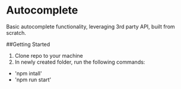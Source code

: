 # Autocomplete
Basic autocomplete functionality, leveraging 3rd party API, built from scratch.

##Getting Started
1. Clone repo to your machine
2. In newly created folder, run the following commands:
  - 'npm intall'
  - 'npm run start'